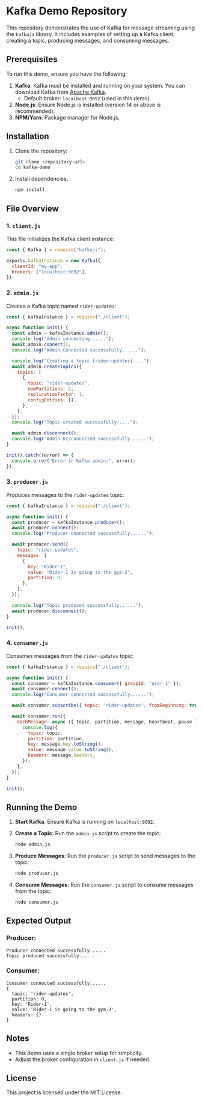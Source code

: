 # Kafka Demo Repository

This repository demonstrates the use of Kafka for message streaming using the `kafkajs` library. It includes examples of setting up a Kafka client, creating a topic, producing messages, and consuming messages.

## Prerequisites

To run this demo, ensure you have the following:

1. **Kafka**: Kafka must be installed and running on your system. You can download Kafka from [Apache Kafka](https://kafka.apache.org/downloads).
   - Default broker: `localhost:9092` (used in this demo).
2. **Node.js**: Ensure Node.js is installed (version 14 or above is recommended).
3. **NPM/Yarn**: Package manager for Node.js.

## Installation

1. Clone the repository:
   ```bash
   git clone <repository-url>
   cd kafka-demo
   ```

2. Install dependencies:
   ```bash
   npm install
   ```

## File Overview

### 1. `client.js`
This file initializes the Kafka client instance:
```javascript
const { Kafka } = require("kafkajs");

exports.kafkaInstance = new Kafka({
  clientId: "my-app",
  brokers: ["localhost:9092"],
});
```

### 2. `admin.js`
Creates a Kafka topic named `rider-updates`:
```javascript
const { kafkaInstance } = require("./client");

async function init() {
  const admin = kafkaInstance.admin();
  console.log("Admin connecting......");
  await admin.connect();
  console.log("Admin Connected successfully......");

  console.log("Creating a topic [rider-updates]....");
  await admin.createTopics({
    topics: [
      {
        topic: "rider-updates",
        numPartitions: 2,
        replicationFactor: 1,
        configEntries: [],
      },
    ],
  });
  console.log("Topic created successfully.....");

  await admin.disconnect();
  console.log("Admin Disconnected successfully......");
}

init().catch((error) => {
  console.error("Error in Kafka admin:", error);
});
```

### 3. `producer.js`
Produces messages to the `rider-updates` topic:
```javascript
const { kafkaInstance } = require("./client");

async function init() {
  const producer = kafkaInstance.producer();
  await producer.connect();
  console.log("Producer connected successfully......");

  await producer.send({
    topic: "rider-updates",
    messages: [
      {
        key: "Rider-1",
        value: "Rider-1 is going to the gym-2",
        partition: 0,
      },
    ],
  });

  console.log("Topic produced successfully......");
  await producer.disconnect();
}

init();
```

### 4. `consumer.js`
Consumes messages from the `rider-updates` topic:
```javascript
const { kafkaInstance } = require("./client");

async function init() {
  const consumer = kafkaInstance.consumer({ groupId: "user-1" });
  await consumer.connect();
  console.log("Consumer connected successfully......");

  await consumer.subscribe({ topic: "rider-updates", fromBeginning: true });

  await consumer.run({
    eachMessage: async ({ topic, partition, message, heartbeat, pause }) => {
      console.log({
        topic: topic,
        partition: partition,
        key: message.key.toString(),
        value: message.value.toString(),
        headers: message.headers,
      });
    },
  });
}

init();
```

## Running the Demo

1. **Start Kafka**:
   Ensure Kafka is running on `localhost:9092`.

2. **Create a Topic**:
   Run the `admin.js` script to create the topic:
   ```bash
   node admin.js
   ```

3. **Produce Messages**:
   Run the `producer.js` script to send messages to the topic:
   ```bash
   node producer.js
   ```

4. **Consume Messages**:
   Run the `consumer.js` script to consume messages from the topic:
   ```bash
   node consumer.js
   ```

## Expected Output

### Producer:
```
Producer connected successfully......
Topic produced successfully......
```

### Consumer:
```
Consumer connected successfully......
{
  topic: 'rider-updates',
  partition: 0,
  key: 'Rider-1',
  value: 'Rider-1 is going to the gym-2',
  headers: {}
}
```

## Notes
- This demo uses a single broker setup for simplicity.
- Adjust the broker configuration in `client.js` if needed.

## License
This project is licensed under the MIT License.

